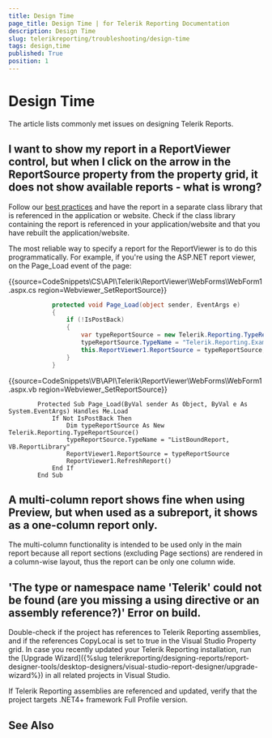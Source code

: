 ```yaml
---
title: Design Time
page_title: Design Time | for Telerik Reporting Documentation
description: Design Time
slug: telerikreporting/troubleshooting/design-time
tags: design,time
published: True
position: 1
---
```


# Design Time



The article lists commonly met issues on designing Telerik Reports.

## I want to show my report in a ReportViewer control, but when I click on the arrow in the ReportSource property from the property grid, it does not show available reports - what is wrong?

Follow our [best practices](66CD7D60-7708-42D5-8BB4-506676E8679E) and have the report in a separate class library           that is referenced in the application or website. Check if the class library containing the report is referenced in your application/website           and that you have rebuilt the application/website.         

The most reliable way to specify a report for the ReportViewer is to do this programmatically. For example, if you're using the ASP.NET           report viewer, on the Page_Load event of the page:         

{{source=CodeSnippets\CS\API\Telerik\ReportViewer\WebForms\WebForm1.aspx.cs region=Webviewer_SetReportSource}}
````C#
	        protected void Page_Load(object sender, EventArgs e)
	        {
	            if (!IsPostBack)
	            {
	                var typeReportSource = new Telerik.Reporting.TypeReportSource();
	                typeReportSource.TypeName = "Telerik.Reporting.Examples.CSharp.ListBoundReport, CSharp.ReportLibrary";
	                this.ReportViewer1.ReportSource = typeReportSource;
	            }
	        }
````
{{source=CodeSnippets\VB\API\Telerik\ReportViewer\WebForms\WebForm1.aspx.vb region=Webviewer_SetReportSource}}
````VB
	    Protected Sub Page_Load(ByVal sender As Object, ByVal e As System.EventArgs) Handles Me.Load
	        If Not IsPostBack Then
	            Dim typeReportSource As New Telerik.Reporting.TypeReportSource()
	            typeReportSource.TypeName = "ListBoundReport, VB.ReportLibrary"
	            ReportViewer1.ReportSource = typeReportSource
	            ReportViewer1.RefreshReport()
	        End If
	    End Sub
````



## A multi-column report shows fine when using Preview, but when used as a subreport, it shows as a one-column report only.

The multi-column functionality is intended to be used only in the main           report because all report sections (excluding Page sections) are rendered in           a column-wise layout, thus the report can be only one column wide.         



## 'The type or namespace name 'Telerik' could not be found (are you missing a using directive or an assembly reference?)' Error on build.

Double-check if the project has references to Telerik Reporting assemblies,           and if the references CopyLocal is set to true in the Visual Studio Property grid.           In case you recently updated your Telerik Reporting installation, run the           [Upgrade Wizard]({%slug telerikreporting/designing-reports/report-designer-tools/desktop-designers/visual-studio-report-designer/upgrade-wizard%}) in all related projects in Visual Studio.         

If Telerik Reporting assemblies are referenced and updated, verify that the project targets .NET4+ framework Full Profile version.

## See Also

